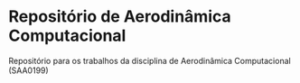 # Repositório de Aerodinâmica Computacional

Repositório para os trabalhos da disciplina de Aerodinâmica Computacional (SAA0199)
